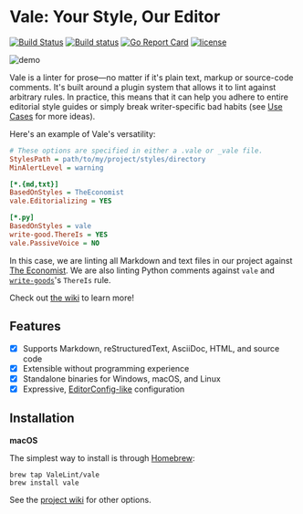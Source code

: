 # Vale: Your Style, Our Editor

[![Build Status](https://travis-ci.org/ValeLint/vale.svg?branch=master)](https://travis-ci.org/ValeLint/vale) [![Build status](https://ci.appveyor.com/api/projects/status/0vo1d47jj2ja7v66/branch/master?svg=true)](https://ci.appveyor.com/project/ValeLint/txtlint/branch/master) [![Go Report Card](https://goreportcard.com/badge/github.com/ValeLint/vale)](https://goreportcard.com/report/github.com/ValeLint/vale) [![license](https://img.shields.io/github/license/mashape/apistatus.svg)]()

![demo](https://cloud.githubusercontent.com/assets/8785025/22951386/df064226-f2bd-11e6-84e3-4cedfc098528.png)

Vale is a linter for prose&mdash;no matter if it's plain text, markup or source-code comments. It's built around a plugin system that allows it to lint against arbitrary rules. In practice, this means that it can help you adhere to entire editorial style guides or simply break writer-specific bad habits (see [Use Cases](https://github.com/ValeLint/vale/wiki/Use-Cases) for more ideas).


Here's an example of Vale's versatility:

```ini
# These options are specified in either a .vale or _vale file.
StylesPath = path/to/my/project/styles/directory
MinAlertLevel = warning

[*.{md,txt}]
BasedOnStyles = TheEconomist
vale.Editorializing = YES

[*.py]
BasedOnStyles = vale
write-good.ThereIs = YES
vale.PassiveVoice = NO
```

In this case, we are linting all Markdown and text files in our project against [The Economist](http://www.economist.com/styleguide/introduction). We are also linting Python comments against `vale` and [`write-goods`](https://github.com/btford/write-good)'s `ThereIs` rule.

Check out [the wiki](https://github.com/ValeLint/vale/wiki) to learn more!

## Features

- [X] Supports Markdown, reStructuredText, AsciiDoc, HTML, and source code
- [X] Extensible without programming experience
- [X] Standalone binaries for Windows, macOS, and Linux
- [X] Expressive, [EditorConfig-like](http://editorconfig.org/) configuration

## Installation

**macOS**

The simplest way to install is through [Homebrew](http://brew.sh):

```
brew tap ValeLint/vale
brew install vale
```

See the [project wiki](https://github.com/ValeLint/vale/wiki) for other options.
